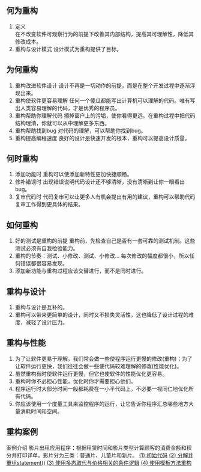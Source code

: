 ## 何为重构
1. 定义  
在不改变软件可观察行为的前提下改善其内部结构，提高其可理解性，降低其修改成本。
2. 重构与设计模式
设计模式为重构提供了目标。
## 为何重构
1. 重构改进软件设计
设计不再是一切动作的前提，而是在整个开发过程中逐渐浮现出来。
2. 重构使软件更容易理解
任何一个傻瓜都能写出计算机可以理解的代码。唯有写出人类容易理解的代码，才是优秀的程序员。
3. 重构帮助你理解代码
擦掉窗户上的污垢，使你看得更远。在重构过程中把代码结构理清，你就可以从中理解更多东西。
4. 重构帮助找到bug
对代码的理解，可以帮助你找到bug。
5. 重构提高编程速度
良好的设计是快速开发的根本，重构可以提高设计质量。
## 何时重构
1. 添加功能时
重构可以使添加新特性更加快捷顺畅。
2. 修补错误时
出现错误说明代码设计还不够清晰，没有清晰到让你一眼看出bug。
3. 复审代码时
代码复审可以让更多人有机会提出有用的建议，重构可以帮助代码复审工作得到更具体的结果。
## 如何重构
1. 好的测试是重构的前提
重构前，先检查自己是否有一套可靠的测试机制。这些测试必须有自我检验能力。
2. 重构的节奏：测试、小修改、测试、小修改…
每次修改的幅度都很小，所以任何错误都很容易发现。
3. 添加新功能与重构过程应该交替进行，而不是同时进行。
## 重构与设计
1. 重构与设计是互补的。
2. 重构可以带来更简单的设计，同时又不损失灵活性，这也降低了设计过程的难度，减轻了设计压力。
## 重构与性能
1. 为了让软件更易于理解，我们常会做一些使程序运行更慢的修改(重构)；为了让软件运行更快，我们往往会做一些使代码较难理解的修改(性能优化)。
2. 虽然重构有时使软件运行更慢，但它也使软件的性能优化更容易。
3. 重构时你不必担心性能，优化时你才需要担心他们。
4. 程序运行时大部分时间一般都耗费在一小半代码上，不必要一视同仁地优化所有代码。
5. 你应该使用一个度量工具来监控程序的运行，让它告诉你程序汇总哪些地方大量消耗时间和空间。
## 重构案例
案例介绍
影片出租应用程序：根据租赁时间和影片类型计算顾客的消费金额和积分并打印详单。影片分为三类：普通片、儿童片和新片。
[(1) 初始代码](https://github.com/nmwei/javascript-refactoring/blob/master/src/%E7%AC%AC%E4%B8%80%E7%AB%A0/1.1%20%E8%B5%B7%E7%82%B9.js)
[(2) 分解并重组statement()](https://github.com/nmwei/javascript-refactoring/blob/master/src/%E7%AC%AC%E4%B8%80%E7%AB%A0/1.3%20%E5%88%86%E8%A7%A3%E5%B9%B6%E9%87%8D%E7%BB%84statement().js)
[(3) 使用多态取代与价格相关的条件逻辑](https://github.com/nmwei/javascript-refactoring/blob/master/src/%E7%AC%AC%E4%B8%80%E7%AB%A0/1.4%20%E8%BF%90%E7%94%A8%E5%A4%9A%E6%80%81%E5%8F%96%E4%BB%A3%E4%B8%8E%E4%BB%B7%E6%A0%BC%E7%9B%B8%E5%85%B3%E7%9A%84%E6%9D%A1%E4%BB%B6%E9%80%BB%E8%BE%91.js)
[(4) 使用模板方法重构](https://github.com/nmwei/javascript-refactoring/blob/master/src/%E7%AC%AC%E4%B8%80%E7%AB%A0/1.5%20%E4%BD%BF%E7%94%A8%E6%A8%A1%E6%9D%BF%E6%96%B9%E6%B3%95%E9%87%8D%E6%9E%84.js)
